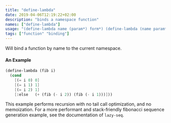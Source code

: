 ```yaml
---
title: "define-lambda"
date: 2019-04-06T12:19:22+02:00
description: "binds a namespace function"
names: ["define-lambda"]
usage: "(define-lambda name (param*) form*) (define-lambda (name param*) form*)"
tags: ["function" "binding"]
---
```


Will bind a function by name to the current namespace.

#### An Example

```scheme
(define-lambda (fib i)
  (cond
    [(= i 0) 0]
    [(= i 1) 1]
    [(= i 2) 1]
    [:else   (+ (fib (- i 2)) (fib (- i 1)))]))
```

This example performs recursion with no tail call optimization, and no memoization. For a more performant and stack-friendly fibonacci sequence generation example, see the documentation of `lazy-seq`.
